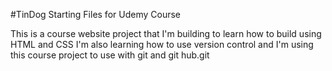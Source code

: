 #TinDog Starting Files for Udemy Course

This is a course website project that I'm building to learn how to build using HTML and CSS
I'm also learning how to use version control and I'm using this course project to use with git and git hub.git
